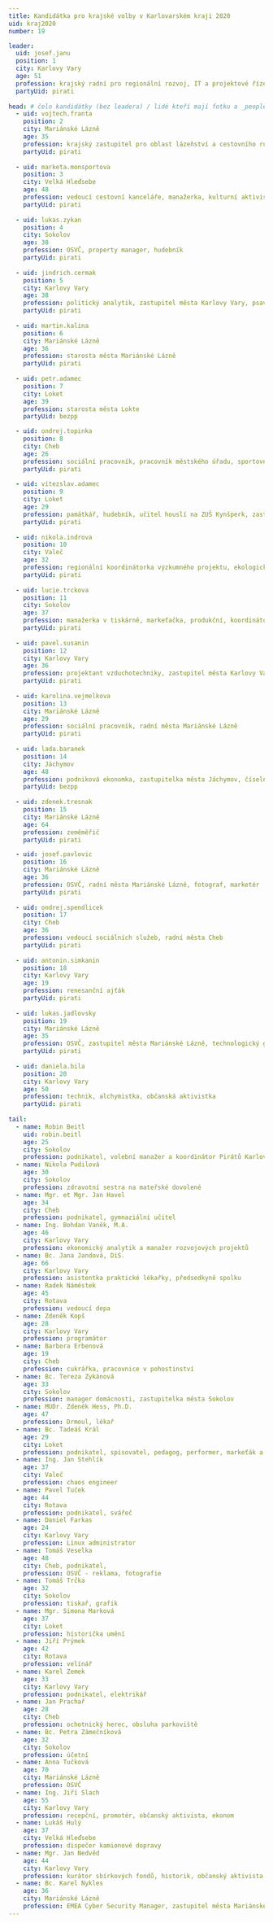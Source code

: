 ```yaml
---
title: Kandidátka pro krajské volby v Karlovarském kraji 2020 
uid: kraj2020
number: 19

leader:
  uid: josef.janu
  position: 1
  city: Karlovy Vary
  age: 51
  profession: krajský radní pro regionální rozvoj, IT a projektové řízení, stavební inženýr
  partyUid: pirati
  
head: # čelo kandidátky (bez leadera) / lidé kteří mají fotku a _people/jmeno.md
  - uid: vojtech.franta
    position: 2
    city: Mariánské Lázně
    age: 35
    profession: krajský zastupitel pro oblast lázeňství a cestovního ruchu, první Pirátský starosta, architekt a spoluzakladatel Šviháka
    partyUid: pirati
 
  - uid: marketa.monsportova
    position: 3
    city: Velká Hleďsebe
    age: 48
    profession: vedoucí cestovní kanceláře, manažerka, kulturní aktivistka a zastupitelka Karlovarského kraje
    partyUid: pirati
    
  - uid: lukas.zykan
    position: 4
    city: Sokolov
    age: 38
    profession: OSVČ, property manager, hudebník
    partyUid: pirati
  
  - uid: jindrich.cermak
    position: 5
    city: Karlovy Vary
    age: 38
    profession: politický analytik, zastupitel města Karlovy Vary, psavec
    partyUid: pirati
 
  - uid: martin.kalina
    position: 6
    city: Mariánské Lázně
    age: 36
    profession: starosta města Mariánské Lázně
    partyUid: pirati
    
  - uid: petr.adamec
    position: 7
    city: Loket
    age: 39
    profession: starosta města Lokte
    partyUid: bezpp

  - uid: ondrej.topinka
    position: 8
    city: Cheb
    age: 26
    profession: sociální pracovník, pracovník městského úřadu, sportovní nadšenec/analytik
    partyUid: pirati
 
  - uid: vitezslav.adamec
    position: 9
    city: Loket
    age: 29
    profession: památkář, hudebník, učitel houslí na ZUŠ Kynšperk, zastupitel města Lokte, slamer 
    partyUid: pirati
    
  - uid: nikola.indrova
    position: 10
    city: Valeč
    age: 32
    profession: regionální koordinátorka výzkumného projektu, ekologická zemědělkyně
    partyUid: pirati
  
  - uid: lucie.trckova
    position: 11
    city: Sokolov
    age: 37
    profession: manažerka v tiskárně, markeťačka, produkční, koordinátorka Pirátů Karlovarského kraje
    partyUid: pirati
 
  - uid: pavel.susanin
    position: 12
    city: Karlovy Vary
    age: 36
    profession: projektant vzduchotechniky, zastupitel města Karlovy Vary
    partyUid: pirati
    
  - uid: karolina.vejmelkova
    position: 13
    city: Mariánské Lázně
    age: 29
    profession: sociální pracovník, radní města Mariánské Lázně
    partyUid: pirati
 
  - uid: lada.baranek
    position: 14
    city: Jáchymov
    age: 48
    profession: podniková ekonomka, zastupitelka města Jáchymov, číselný mág v Nadaci St. Joachim
    partyUid: bezpp
    
  - uid: zdenek.tresnak
    position: 15
    city: Mariánské Lázně
    age: 64
    profession: zeměměřič
    partyUid: pirati

  - uid: josef.pavlovic
    position: 16
    city: Mariánské Lázně
    age: 36
    profession: OSVČ, radní města Mariánské Lázně, fotograf, marketér
    partyUid: pirati
 
  - uid: ondrej.spendlicek
    position: 17
    city: Cheb
    age: 36
    profession: vedoucí sociálních služeb, radní města Cheb
    partyUid: pirati
    
  - uid: antonin.simkanin
    position: 18
    city: Karlovy Vary
    age: 19
    profession: renesanční ajťák
    partyUid: pirati
  
  - uid: lukas.jadlovsky
    position: 19
    city: Mariánské Lázně
    age: 35
    profession: OSVČ, zastupitel města Mariánské Lázně, technologický geek
    partyUid: pirati
    
  - uid: daniela.bila
    position: 20
    city: Karlovy Vary
    age: 50
    profession: technik, alchymistka, občanská aktivistka
    partyUid: pirati
  
tail: 
  - name: Robin Beitl
    uid: robin.beitl 
    age: 25
    city: Sokolov
    profession: podnikatel, volební manažer a koordinátor Pirátů Karlovarského kraje
  - name: Nikola Pudilová 
    age: 30
    city: Sokolov
    profession: zdravotní sestra na mateřské dovolené 
  - name: Mgr. et Mgr. Jan Havel 
    age: 34
    city: Cheb
    profession: podnikatel, gymnaziální učitel
  - name: Ing. Bohdan Vaněk, M.A. 
    age: 46
    city: Karlovy Vary
    profession: ekonomický analytik a manažer rozvojových projektů 
  - name: Bc. Jana Jandová, DiS. 
    age: 66
    city: Karlovy Vary
    profession: asistentka praktické lékařky, předsedkyně spolku
  - name: Radek Náměstek 
    age: 45
    city: Rotava
    profession: vedoucí depa 
  - name: Zdeněk Kopš 
    age: 28
    city: Karlovy Vary
    profession: programátor
  - name: Barbora Erbenová 
    age: 19
    city: Cheb
    profession: cukrářka, pracovnice v pohostinství 
  - name: Bc. Tereza Zykánová 
    age: 33
    city: Sokolov
    profession: manager domácnosti, zastupitelka města Sokolov
  - name: MUDr. Zdeněk Hess, Ph.D. 
    age: 47
    profession: Drmoul, lékař 
  - name: Bc. Tadeáš Král 
    age: 29
    city: Loket
    profession: podnikatel, spisovatel, pedagog, performer, markeťák a montér
  - name: Ing. Jan Stehlík 
    age: 37
    city: Valeč
    profession: chaos engineer 
  - name: Pavel Tuček 
    age: 44
    city: Rotava
    profession: podnikatel, svářeč
  - name: Daniel Farkas 
    age: 24
    city: Karlovy Vary
    profession: Linux administrator 
  - name: Tomáš Veselka 
    age: 48
    city: Cheb, podnikatel,
    profession: OSVČ - reklama, fotografie
  - name: Tomáš Trčka 
    age: 32
    city: Sokolov
    profession: tiskař, grafik 
  - name: Mgr. Simona Marková 
    age: 37
    city: Loket
    profession: historička umění
  - name: Jiří Prýmek 
    age: 42
    city: Rotava
    profession: velínář 
  - name: Karel Zemek 
    age: 33
    city: Karlovy Vary
    profession: podnikatel, elektrikář
  - name: Jan Prachař 
    age: 28
    city: Cheb
    profession: ochotnický herec, obsluha parkoviště 
  - name: Bc. Petra Zámečníková 
    age: 32
    city: Sokolov
    profession: účetní
  - name: Anna Tučková 
    age: 70
    city: Mariánské Lázně
    profession: OSVČ 
  - name: Ing. Jiří Slach 
    age: 55
    city: Karlovy Vary
    profession: recepční, promotér, občanský aktivista, ekonom
  - name: Lukáš Hulý 
    age: 37
    city: Velká Hleďsebe
    profession: dispečer kamionové dopravy 
  - name: Mgr. Jan Nedvěd 
    age: 44
    city: Karlovy Vary
    profession: kurátor sbírkových fondů, historik, občanský aktivista
  - name: Bc. Karel Nykles 
    age: 36
    city: Mariánské Lázně
    profession: EMEA Cyber Security Manager, zastupitel města Mariánské Lázně
---
```

